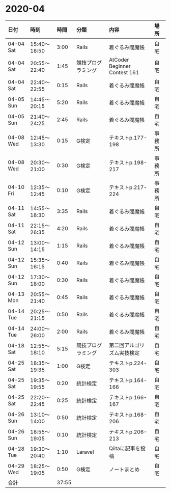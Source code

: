 # 2020-04
|日付|時刻|時間|分類|内容|場所|
|:--|:--|:--|:--|:--|:--|
|04-04 Sat|15:40～18:50|3:00|Rails|着ぐるみ閻魔帳|自宅|
|04-04 Sat|20:55～22:40|1:45|競技プログラミング|AtCoder Beginner Contest 161|自宅|
|04-04 Sat|22:40～22:55|0:15|Rails|着ぐるみ閻魔帳|自宅|
|04-05 Sun|14:45～20:15|5:20|Rails|着ぐるみ閻魔帳|自宅|
|04-05 Sun|21:40～24:25|2:45|Rails|着ぐるみ閻魔帳|自宅|
|04-08 Wed|12:45～13:30|0:15|G検定|テキストp.177-198|事務所|
|04-08 Wed|20:30～21:00|0:30|G検定|テキストp.198-217|事務所|
|04-10 Fri|12:35～12:45|0:10|G検定|テキストp.217-224|事務所|
|04-11 Sat|14:55～18:30|3:35|Rails|着ぐるみ閻魔帳|自宅|
|04-11 Sat|22:15～26:35|4:20|Rails|着ぐるみ閻魔帳|自宅|
|04-12 Sun|13:00～14:15|1:15|Rails|着ぐるみ閻魔帳|自宅|
|04-12 Sun|15:35～16:15|0:40|Rails|着ぐるみ閻魔帳|自宅|
|04-12 Sun|17:30～18:00|0:30|Rails|着ぐるみ閻魔帳|自宅|
|04-13 Mon|20:55～21:40|0:45|Rails|着ぐるみ閻魔帳|自宅|
|04-14 Tue|20:25～21:15|0:50|Rails|着ぐるみ閻魔帳|自宅|
|04-14 Tue|24:00～26:00|2:00|Rails|着ぐるみ閻魔帳|自宅|
|04-18 Sat|12:55～18:10|5:15|競技プログラミング|第二回アルゴリズム実技検定|自宅|
|04-25 Sat|18:35～19:35|1:00|G検定|テキストp.224-303|自宅|
|04-25 Sat|19:35～19:55|0:20|統計検定|テキストp.164-166|自宅|
|04-25 Sat|22:20～22:45|0:25|統計検定|テキストp.166-167|自宅|
|04-26 Sun|13:10～14:00|0:50|統計検定|テキストp.168-206|自宅|
|04-26 Sun|18:55～19:05|0:10|統計検定|テキストp.206-213|自宅|
|04-28 Tue|19:30～20:40|1:10|Laravel|Qiitaに記事を投稿|自宅|
|04-29 Wed|18:25～19:05|0:50|G検定|ノートまとめ|自宅|
|合計     ||37:55|||||